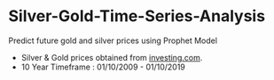 # Silver-Gold-Time-Series-Analysis
Predict future gold and silver prices using Prophet Model

* Silver & Gold prices obtained from [investing.com](https://www.investing.com/commodities/silver-historical-data). <br>
* 10 Year Timeframe : 01/10/2009 - 01/10/2019
